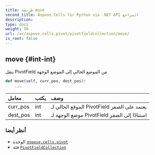 ```yaml
---
title: طريقة move
second_title: Aspose.Cells for Python via .NET API المراجع
description:
type: docs
weight: 50
url: /ar/aspose.cells.pivot/pivotfieldcollection/move/
is_root: false
---
```

##  move {#int-int}
ينقل PivotField من الموضع الحالي إلى الموضع الوجهة



```python
def move(self, curr_pos, dest_pos):
    ...
```


| معامل| يكتب| وصف|
| :- | :- | :- |
| curr_pos | int | الموقع الحالي لـ PivotField يعتمد على الصفر|
| dest_pos | int | موضع الوجهة لـ PivotField استنادًا إلى الصفر|



###  أنظر أيضا
* الوحدة [`aspose.cells.pivot`](../../)
* فئة [`PivotFieldCollection`](/cells/python-net/ar/aspose.cells.pivot/pivotfieldcollection)
